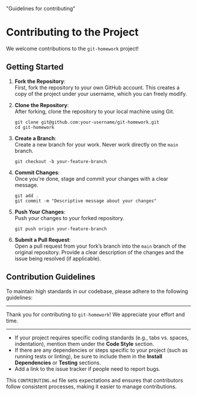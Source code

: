 "Guidelines for contributing" 

# Contributing to the Project

We welcome contributions to the `git-homework` project!

## Getting Started

1. **Fork the Repository**:  
   First, fork the repository to your own GitHub account. This creates a copy of the project under your username, which you can freely modify.

2. **Clone the Repository**:  
   After forking, clone the repository to your local machine using Git.

   ```
   git clone git@github.com:your-username/git-homework.git
   cd git-homework
   ```

3. **Create a Branch**:  
   Create a new branch for your work. Never work directly on the `main` branch.

   ```
   git checkout -b your-feature-branch
   ```

4. **Commit Changes**:  
   Once you're done, stage and commit your changes with a clear message.

   ```
   git add .
   git commit -m "Descriptive message about your changes"
   ```

5. **Push Your Changes**:  
   Push your changes to your forked repository.

   ```
   git push origin your-feature-branch
   ```

6. **Submit a Pull Request**:  
   Open a pull request from your fork’s branch into the `main` branch of the original repository. Provide a clear description of the changes and the issue being resolved (if applicable).

## Contribution Guidelines

To maintain high standards in our codebase, please adhere to the following guidelines:


---

Thank you for contributing to `git-homework`! We appreciate your effort and time.

---

- If your project requires specific coding standards (e.g., tabs vs. spaces, indentation), mention them under the **Code Style** section.
- If there are any dependencies or steps specific to your project (such as running tests or linting), be sure to include them in the **Install Dependencies** or **Testing** sections.
- Add a link to the issue tracker if people need to report bugs.

This `CONTRIBUTING.md` file sets expectations and ensures that contributors follow consistent processes, making it easier to manage contributions.
